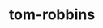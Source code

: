 ---
title: "tom-robbins"
hashtag: "tom-robbins"
tags:
  - American
  - Writer
  - Human Being
  - La Conner
---